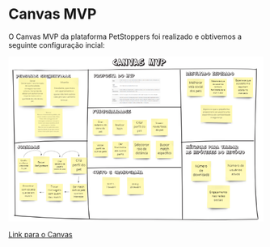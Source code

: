 # Canvas MVP

O Canvas MVP da plataforma PetStoppers foi realizado e obtivemos a seguinte configuração incial:

![Canvas](../../assets/img/CanvasUnidade2.png)

<a href="https://miro.com/app/board/uXjVOKrgeb4=/">Link para o Canvas</a>
